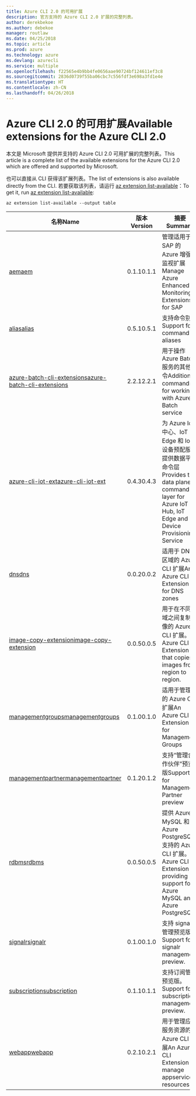 ```yaml
---
title: Azure CLI 2.0 的可用扩展
description: 官方支持的 Azure CLI 2.0 扩展的完整列表。
author: derekbekoe
ms.author: debekoe
manager: routlaw
ms.date: 04/25/2018
ms.topic: article
ms.prod: azure
ms.technology: azure
ms.devlang: azurecli
ms.service: multiple
ms.openlocfilehash: f22565e4b9bb4fe0656aae90724bf124611ef3c8
ms.sourcegitcommit: 2836d0739f55ba06cbc7c556fdf3e698a3fd1e4e
ms.translationtype: HT
ms.contentlocale: zh-CN
ms.lasthandoff: 04/26/2018
---
```

# <a name="available-extensions-for-the-azure-cli-20"></a><span data-ttu-id="2bc7b-103">Azure CLI 2.0 的可用扩展</span><span class="sxs-lookup"><span data-stu-id="2bc7b-103">Available extensions for the Azure CLI 2.0</span></span>

<span data-ttu-id="2bc7b-104">本文是 Microsoft 提供并支持的 Azure CLI 2.0 可用扩展的完整列表。</span><span class="sxs-lookup"><span data-stu-id="2bc7b-104">This article is a complete list of the available extensions for the Azure CLI 2.0 which are offered and supported by Microsoft.</span></span>

<span data-ttu-id="2bc7b-105">也可以直接从 CLI 获得该扩展列表。</span><span class="sxs-lookup"><span data-stu-id="2bc7b-105">The list of extensions is also available directly from the CLI.</span></span> <span data-ttu-id="2bc7b-106">若要获取该列表，请运行 [az extension list-available](/cli/azure/extension?view=azure-cli-latest#az-extension-list-available)：</span><span class="sxs-lookup"><span data-stu-id="2bc7b-106">To get it, run [az extension list-available](/cli/azure/extension?view=azure-cli-latest#az-extension-list-available):</span></span>

```azurecli
az extension list-available --output table
```

| <span data-ttu-id="2bc7b-107">名称</span><span class="sxs-lookup"><span data-stu-id="2bc7b-107">Name</span></span> | <span data-ttu-id="2bc7b-108">版本</span><span class="sxs-lookup"><span data-stu-id="2bc7b-108">Version</span></span> | <span data-ttu-id="2bc7b-109">摘要</span><span class="sxs-lookup"><span data-stu-id="2bc7b-109">Summary</span></span> | <span data-ttu-id="2bc7b-110">预览</span><span class="sxs-lookup"><span data-stu-id="2bc7b-110">Preview</span></span> |
|------|---------|---------|---------|
| [<span data-ttu-id="2bc7b-111">aem</span><span class="sxs-lookup"><span data-stu-id="2bc7b-111">aem</span></span>](https://github.com/Azure/azure-cli-extensions) | <span data-ttu-id="2bc7b-112">0.1.1</span><span class="sxs-lookup"><span data-stu-id="2bc7b-112">0.1.1</span></span> | <span data-ttu-id="2bc7b-113">管理适用于 SAP 的 Azure 增强型监视扩展</span><span class="sxs-lookup"><span data-stu-id="2bc7b-113">Manage Azure Enhanced Monitoring Extensions for SAP</span></span> |  |
| [<span data-ttu-id="2bc7b-114">alias</span><span class="sxs-lookup"><span data-stu-id="2bc7b-114">alias</span></span>](https://github.com/Azure/azure-cli-extensions) | <span data-ttu-id="2bc7b-115">0.5.1</span><span class="sxs-lookup"><span data-stu-id="2bc7b-115">0.5.1</span></span> | <span data-ttu-id="2bc7b-116">支持命令别名</span><span class="sxs-lookup"><span data-stu-id="2bc7b-116">Support for command aliases</span></span> | <span data-ttu-id="2bc7b-117">是</span><span class="sxs-lookup"><span data-stu-id="2bc7b-117">Yes</span></span> |
| [<span data-ttu-id="2bc7b-118">azure-batch-cli-extensions</span><span class="sxs-lookup"><span data-stu-id="2bc7b-118">azure-batch-cli-extensions</span></span>](https://github.com/Azure/azure-batch-cli-extensions) | <span data-ttu-id="2bc7b-119">2.2.1</span><span class="sxs-lookup"><span data-stu-id="2bc7b-119">2.2.1</span></span> | <span data-ttu-id="2bc7b-120">用于操作 Azure Batch 服务的其他命令</span><span class="sxs-lookup"><span data-stu-id="2bc7b-120">Additional commands for working with Azure Batch service</span></span> |  |
| [<span data-ttu-id="2bc7b-121">azure-cli-iot-ext</span><span class="sxs-lookup"><span data-stu-id="2bc7b-121">azure-cli-iot-ext</span></span>](https://github.com/azure/azure-iot-cli-extension) | <span data-ttu-id="2bc7b-122">0.4.3</span><span class="sxs-lookup"><span data-stu-id="2bc7b-122">0.4.3</span></span> | <span data-ttu-id="2bc7b-123">为 Azure IoT 中心、IoT Edge 和 IoT 设备预配服务提供数据平面命令层</span><span class="sxs-lookup"><span data-stu-id="2bc7b-123">Provides the data plane command layer for Azure IoT Hub, IoT Edge and IoT Device Provisioning Service</span></span> |  |
| [<span data-ttu-id="2bc7b-124">dns</span><span class="sxs-lookup"><span data-stu-id="2bc7b-124">dns</span></span>](https://github.com/Azure/azure-cli-extensions) | <span data-ttu-id="2bc7b-125">0.0.2</span><span class="sxs-lookup"><span data-stu-id="2bc7b-125">0.0.2</span></span> | <span data-ttu-id="2bc7b-126">适用于 DNS 区域的 Azure CLI 扩展</span><span class="sxs-lookup"><span data-stu-id="2bc7b-126">An Azure CLI Extension for DNS zones</span></span> |  |
| [<span data-ttu-id="2bc7b-127">image-copy-extension</span><span class="sxs-lookup"><span data-stu-id="2bc7b-127">image-copy-extension</span></span>](https://github.com/Azure/azure-cli-extensions) | <span data-ttu-id="2bc7b-128">0.0.5</span><span class="sxs-lookup"><span data-stu-id="2bc7b-128">0.0.5</span></span> | <span data-ttu-id="2bc7b-129">用于在不同区域之间复制映像的 Azure CLI 扩展。</span><span class="sxs-lookup"><span data-stu-id="2bc7b-129">An Azure CLI Extension that copies images from region to region.</span></span> |  |
| [<span data-ttu-id="2bc7b-130">managementgroups</span><span class="sxs-lookup"><span data-stu-id="2bc7b-130">managementgroups</span></span>](https://github.com/Azure/azure-cli-extensions) | <span data-ttu-id="2bc7b-131">0.1.0</span><span class="sxs-lookup"><span data-stu-id="2bc7b-131">0.1.0</span></span> | <span data-ttu-id="2bc7b-132">适用于管理组的 Azure CLI 扩展</span><span class="sxs-lookup"><span data-stu-id="2bc7b-132">An Azure CLI Extension for Management Groups</span></span> |  |
| [<span data-ttu-id="2bc7b-133">managementpartner</span><span class="sxs-lookup"><span data-stu-id="2bc7b-133">managementpartner</span></span>](https://github.com/Azure/azure-cli-extensions) | <span data-ttu-id="2bc7b-134">0.1.2</span><span class="sxs-lookup"><span data-stu-id="2bc7b-134">0.1.2</span></span> | <span data-ttu-id="2bc7b-135">支持“管理合作伙伴”预览版</span><span class="sxs-lookup"><span data-stu-id="2bc7b-135">Support for Management Partner preview</span></span> |  |
| [<span data-ttu-id="2bc7b-136">rdbms</span><span class="sxs-lookup"><span data-stu-id="2bc7b-136">rdbms</span></span>](https://github.com/Azure/azure-cli-extensions) | <span data-ttu-id="2bc7b-137">0.0.5</span><span class="sxs-lookup"><span data-stu-id="2bc7b-137">0.0.5</span></span> | <span data-ttu-id="2bc7b-138">提供 Azure MySQL 和 Azure PostgreSQL 支持的 Azure CLI 扩展。</span><span class="sxs-lookup"><span data-stu-id="2bc7b-138">An Azure CLI Extension providing support for Azure MySQL and Azure PostgreSQL.</span></span> |  |
| [<span data-ttu-id="2bc7b-139">signalr</span><span class="sxs-lookup"><span data-stu-id="2bc7b-139">signalr</span></span>](https://github.com/Azure/azure-cli-extensions) | <span data-ttu-id="2bc7b-140">0.1.0</span><span class="sxs-lookup"><span data-stu-id="2bc7b-140">0.1.0</span></span> | <span data-ttu-id="2bc7b-141">支持 signalr 管理预览版。</span><span class="sxs-lookup"><span data-stu-id="2bc7b-141">Support for signalr management preview.</span></span> | <span data-ttu-id="2bc7b-142">是</span><span class="sxs-lookup"><span data-stu-id="2bc7b-142">Yes</span></span> |
| [<span data-ttu-id="2bc7b-143">subscription</span><span class="sxs-lookup"><span data-stu-id="2bc7b-143">subscription</span></span>](https://github.com/Azure/azure-cli-extensions) | <span data-ttu-id="2bc7b-144">0.1.1</span><span class="sxs-lookup"><span data-stu-id="2bc7b-144">0.1.1</span></span> | <span data-ttu-id="2bc7b-145">支持订阅管理预览版。</span><span class="sxs-lookup"><span data-stu-id="2bc7b-145">Support for subscription management preview.</span></span> |  |
| [<span data-ttu-id="2bc7b-146">webapp</span><span class="sxs-lookup"><span data-stu-id="2bc7b-146">webapp</span></span>](https://github.com/Azure/azure-cli-extensions) | <span data-ttu-id="2bc7b-147">0.2.1</span><span class="sxs-lookup"><span data-stu-id="2bc7b-147">0.2.1</span></span> | <span data-ttu-id="2bc7b-148">用于管理应用服务资源的 Azure CLI 扩展</span><span class="sxs-lookup"><span data-stu-id="2bc7b-148">An Azure CLI Extension to manage appservice resources</span></span> | <span data-ttu-id="2bc7b-149">是</span><span class="sxs-lookup"><span data-stu-id="2bc7b-149">Yes</span></span> |
